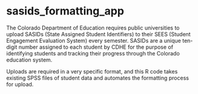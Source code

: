 # sasids_formatting_app

The Colorado Department of Education requires public universities to upload SASIDs (State Assigned Student Identifiers) to their SEES (Student Engagement Evaluation System) every semester. SASIDs are a unique ten-digit number assigned to each student by CDHE for the purpose of identifying students and tracking their progress through the Colorado education system. 

Uploads are required in a very specific format, and this R code takes existing SPSS files of student data and automates the formatting process for upload.

